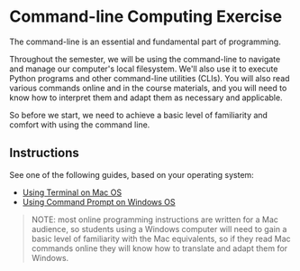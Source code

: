 # Command-line Computing Exercise

The command-line is an essential and fundamental part of programming.

Throughout the semester, we will be using the command-line to navigate and manage our computer's local filesystem. We'll also use it to execute Python programs and other command-line utilities (CLIs). You will also read various commands online and in the course materials, and you will need to know how to interpret them and adapt them as necessary and applicable.

So before we start, we need to achieve a basic level of familiarity and comfort with using the command line.

## Instructions

See one of the following guides, based on your operating system:

  + [Using Terminal on Mac OS](mac-terminal.md)
  + [Using Command Prompt on Windows OS](windows-command-prompt.md)

> NOTE: most online programming instructions are written for a Mac audience, so students using a Windows computer will need to gain a basic level of familiarity with the Mac equivalents, so if they read Mac commands online they will know how to translate and adapt them for Windows.
